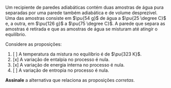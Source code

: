 Um recipiente de paredes adiabáticas contém duas amostras de água pura separadas por uma parede também adiabática e de volume desprezível. Uma das amostras consiste em $\pu{54 g}$ de água a $\pu{25 \degree C}$ e, a outra, em $\pu{126 g}$ a $\pu{75 \degree C}$. A parede que separa as amostras é retirada e que as amostras de água se misturam até atingir o equilíbrio. 

Considere as proposições:

1. [ ] A temperatura da mistura no equilíbrio é de $\pu{323 K}$.
2. [x] A variação de entalpia no processo é nula. 
3. [x] A variação de energia interna no processo é nula. 
4. [ ] A variação de entropia no processo é nula. 

**Assinale** a alternativa que relaciona as proposições *corretas*.
